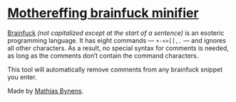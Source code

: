 # [Mothereffing brainfuck minifier](http://mothereff.in/brainfuck-minifier)

[Brainfuck](http://esolangs.org/wiki/Brainfuck) _(not capitalized except at the start of a sentence)_ is an esoteric programming language. It has eight commands — `+-<>[],.` — and ignores all other characters. As a result, no special syntax for comments is needed, as long as the comments don’t contain the command characters.

This tool will automatically remove comments from any brainfuck snippet you enter.

Made by [Mathias Bynens](http://mathiasbynens.be/).